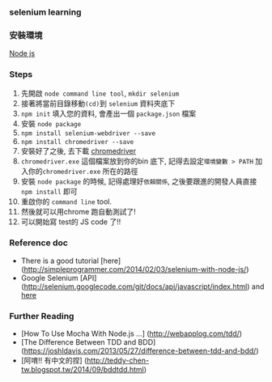 ### selenium learning
### 安裝環境
[Node js](https://nodejs.org/)
### Steps
1. 先開啟 `node command line tool`, `mkdir selenium`
2. 接著將當前目錄移動`(cd)`到 `selenium` 資料夾底下
3. `npm init` 填入您的資料, 會產出一個 `package.json` 檔案
4. 安裝 `node package`
5. `npm install selenium-webdriver --save`
6. `npm install chromedriver --save`
7. 安裝好了之後, 去下載 [chromedriver](http://chromedriver.storage.googleapis.com/index.html)
8. `chromedriver.exe` 這個檔案放到你的bin 底下, 記得去設定`環境變數 > PATH` 加入你的`chromedriver.exe`  所在的路徑
9. 安裝 `node package` 的時候, 記得處理好`依賴關係`, 之後要跟進的開發人員直接 `npm install` 即可
10. 重啟你的 `command line` tool.
11. 然後就可以用chrome 跑自動測試了!
12. 可以開始寫 test的 JS code 了!!

### Reference doc
- There is a good tutorial [here] (http://simpleprogrammer.com/2014/02/03/selenium-with-node-js/)
- Google Selenium [API] (http://selenium.googlecode.com/git/docs/api/javascript/index.html) and [here](https://code.google.com/p/selenium/wiki/WebDriverJs)

### Further Reading
- [How To Use Mocha With Node.js ...] (http://webapplog.com/tdd/)
- [The Difference Between TDD and BDD] (https://joshldavis.com/2013/05/27/difference-between-tdd-and-bdd/)
- [阿唷!! 有中文的捏] (http://teddy-chen-tw.blogspot.tw/2014/09/bddtdd.html)
